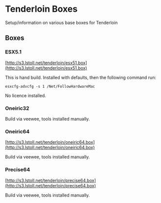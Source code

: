 # Tenderloin Boxes

Setup/information on various base boxes for Tenderloin

## Boxes

### ESX5.1

[http://s3.lstoll.net/tenderloin/esx51.box](http://s3.lstoll.net/tenderloin/esx51.box)

This is hand build. Installed with defaults, then the following command run:

    esxcfg-advcfg -s 1 /Net/FollowHardwareMac

No licence installed.

### Oneiric32

Build via veewee, tools installed manually.

### Oneiric64

[http://s3.lstoll.net/tenderloin/oneiric64.box](http://s3.lstoll.net/tenderloin/oneiric64.box)

Build via veewee, tools installed manually.

### Precise64

[http://s3.lstoll.net/tenderloin/precise64.box](http://s3.lstoll.net/tenderloin/precise64.box)

Build via veewee, tools installed manually.
